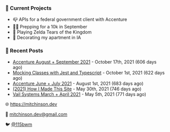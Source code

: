 ### 📌 Current Projects
- 📪 APIs for a federal government client with Accenture
- 🏃🏼 Prepping for a 10k in September
- 👾 Playing Zelda Tears of the Kingdom
- 🏡 Decorating my apartment in IA

### 📝 Recent Posts

- [Accenture August + September 2021](https://blog.mitchinson.dev/pillar/aug-sep-21) - October 17th, 2021 (606 days ago)
- [Mocking Classes with Jest and Typescript](https://blog.mitchinson.dev/jest-typescript-mocks) - October 1st, 2021 (622 days ago)
- [Accenture June + July 2021](https://blog.mitchinson.dev/pillar/june-july-21) - August 1st, 2021 (683 days ago)
- [(2021) How I Made This Site](https://blog.mitchinson.dev/About-This-Site) - May 30th, 2021 (746 days ago)
- [Vail Systems March + April 2021](https://blog.mitchinson.dev/vail-march-april-2021) - May 5th, 2021 (771 days ago)

🌐 https://mitchinson.dev

💌 mitchinson.dev@gmail.com

🐦 [@115bwm](https://twitter.com/115bwm)